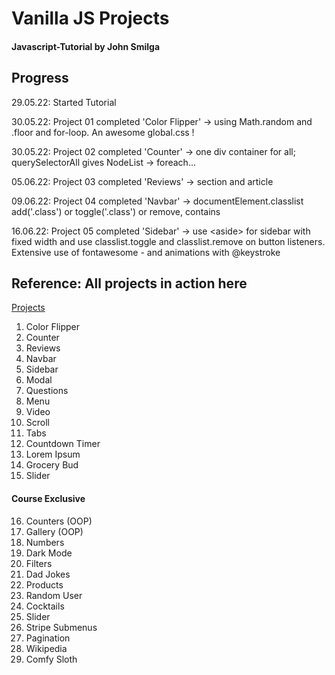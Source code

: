 # Vanilla JS Projects

#### Javascript-Tutorial by John Smilga

## Progress

29.05.22: Started Tutorial

30.05.22: Project 01 completed 'Color Flipper' -> using Math.random and .floor and for-loop. An awesome global.css !

30.05.22: Project 02 completed 'Counter' -> one div container for all; querySelectorAll gives NodeList -> foreach...

05.06.22: Project 03 completed 'Reviews' -> section and article

09.06.22: Project 04 completed 'Navbar' -> documentElement.classlist add('.class') or toggle('.class') or remove, contains

16.06.22: Project 05 completed 'Sidebar' -> use \<aside> for sidebar with fixed width and use classlist.toggle and classlist.remove on button listeners.
Extensive use of fontawesome - and animations with @keystroke

## Reference: All projects in action here

[Projects](https://www.vanillajavascriptprojects.com/)

1. Color Flipper
2. Counter
3. Reviews
4. Navbar
5. Sidebar
6. Modal
7. Questions
8. Menu
9. Video
10. Scroll
11. Tabs
12. Countdown Timer
13. Lorem Ipsum
14. Grocery Bud
15. Slider

#### Course Exclusive

16. Counters (OOP)
17. Gallery (OOP)
18. Numbers
19. Dark Mode
20. Filters
21. Dad Jokes
22. Products
23. Random User
24. Cocktails
25. Slider
26. Stripe Submenus
27. Pagination
28. Wikipedia
29. Comfy Sloth
